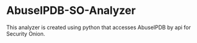 # AbuseIPDB-SO-Analyzer
This analyzer is created using python that accesses AbuseIPDB by api for Security Onion.
